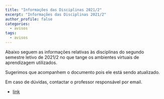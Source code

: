 ```yaml
---
title: "Informações das Disciplinas 2021/2" 
excerpt: "Informações das Disciplinas 2021/2"
author_profile: false
categories:
  - avisos
tags:
  - avisos
---
```



Abaixo seguem as informações relativas às disciplinas do segundo semestre letivo de 2021/2 no que tange os ambientes virtuais de aprendizagem utilizados.

Sugerimos que acompanhem o documento pois ele está sendo atualizado.

Em caso de dúvidas, contactar o professor responsável por email. 

- [link](https://docs.google.com/spreadsheets/d/e/2PACX-1vT2crG8et2R_nlHxnWcCKaP5ok-wZUnv0WUrnD_69A2OG3dLeag1LxAeeA5THl17NBJAmJnvyOYirLy/pubhtml)